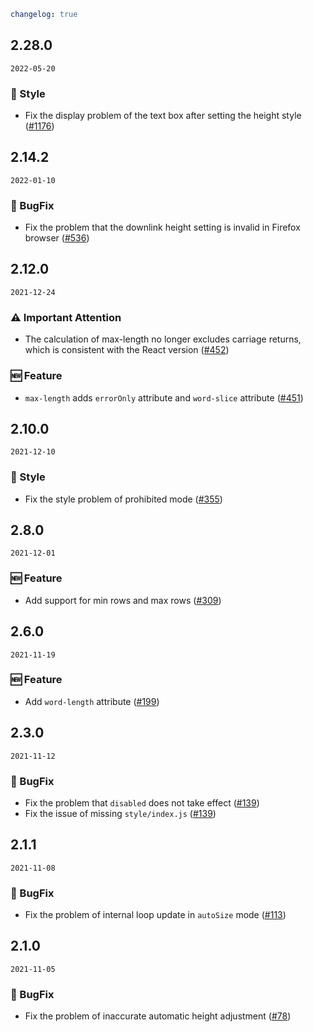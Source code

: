 ```yaml
changelog: true
```

## 2.28.0

`2022-05-20`

### 💅 Style

- Fix the display problem of the text box after setting the height style ([#1176](https://github.com/mb-design/mb-design-vue/pull/1176))


## 2.14.2

`2022-01-10`

### 🐛 BugFix

- Fix the problem that the downlink height setting is invalid in Firefox browser ([#536](https://github.com/mb-design/mb-design-vue/pull/536))


## 2.12.0

`2021-12-24`

### ⚠️ Important Attention

- The calculation of max-length no longer excludes carriage returns, which is consistent with the React version ([#452](https://github.com/mb-design/mb-design-vue/pull/452))

### 🆕 Feature

- `max-length` adds `errorOnly` attribute and `word-slice` attribute ([#451](https://github.com/mb-design/mb-design-vue/pull/451))


## 2.10.0

`2021-12-10`

### 💅 Style

- Fix the style problem of prohibited mode ([#355](https://github.com/mb-design/mb-design-vue/pull/355))


## 2.8.0

`2021-12-01`

### 🆕 Feature

- Add support for min rows and max rows ([#309](https://github.com/mb-design/mb-design-vue/pull/309))


## 2.6.0

`2021-11-19`

### 🆕 Feature

- Add `word-length` attribute ([#199](https://github.com/mb-design/mb-design-vue/pull/199))


## 2.3.0

`2021-11-12`

### 🐛 BugFix

- Fix the problem that `disabled` does not take effect ([#139](https://github.com/mb-design/mb-design-vue/pull/139))
- Fix the issue of missing `style/index.js` ([#139](https://github.com/mb-design/mb-design-vue/pull/139))


## 2.1.1

`2021-11-08`

### 🐛 BugFix

- Fix the problem of internal loop update in `autoSize` mode ([#113](https://github.com/mb-design/mb-design-vue/pull/113))


## 2.1.0

`2021-11-05`

### 🐛 BugFix

- Fix the problem of inaccurate automatic height adjustment ([#78](https://github.com/mb-design/mb-design-vue/pull/78))

